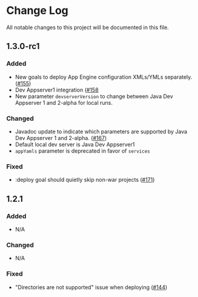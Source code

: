 # Change Log
All notable changes to this project will be documented in this file.

## 1.3.0-rc1
### Added

* New goals to deploy App Engine configuration XMLs/YMLs separately. ([#155](issues/155))
* Dev Appserver1 integration ([#158](issues/158)
* New parameter `devserverVersion` to change between Java Dev Appserver 1 and 2-alpha for local runs.

### Changed

* Javadoc update to indicate which parameters are supported by Java Dev Appserver 1 and 2-alpha. ([#167](issues/167))
* Default local dev server is Java Dev Appserver1
* `appYamls` parameter is deprecated in favor of `services`

### Fixed

* :deploy goal should quietly skip non-war projects ([#171](issues/85))

## 1.2.1
### Added

* N/A

### Changed

* N/A

### Fixed

* "Directories are not supported" issue when deploying ([#144](issues/144))
